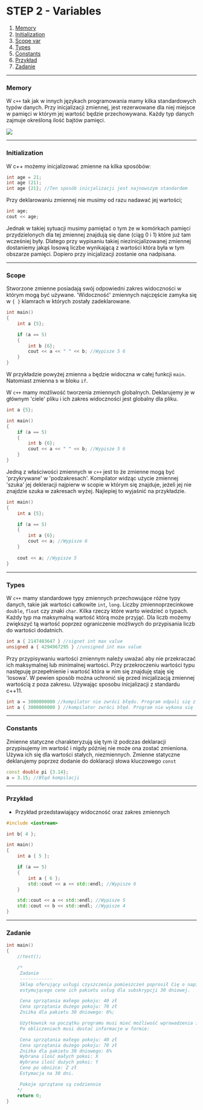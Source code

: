 ﻿
# STEP 2 - Variables
1. [Memory](#memory) 
2. [Initialization](#initialization)
3. [Scope var](#scope)
4. [Types](#types)
5. [Constants](#constants)
6. [Przykład](#przyklad)
7. [Zadanie](#zadanie)

---

<a name="memory"></a>
### Memory

W `c++` tak jak w innych językach programowania mamy kilka standardowych typów danych. 
Przy inicjalizacji zmiennej, jest rezerwowane dla niej miejsce w pamięci w którym jej wartość
będzie przechowywana. Każdy typ danych zajmuje określoną ilość bajtów pamięci.

![](https://www.ntu.edu.sg/home/ehchua/programming/cpp/images/MemoryAddressContent.png)

---

<a name="initialization"></a>
### Initialization

W c++ możemy inicjalizować zmienne na kilka sposóbów:

```c++
int age = 21;
int age (21);
int age {21}; //Ten sposób inicjalizacji jest najnowszym standardem
```

Przy deklarowaniu zmiennej nie musimy od razu nadawać jej wartości;

```c++
int age;
cout << age;
```

Jednak w takiej sytuacji musimy pamiętać o tym że w komórkach pamięci przydzielonych dla tej zmiennej
znajdują się dane (ciąg 0 i 1) które już tam wcześniej były. Dlatego przy wypisaniu takiej niezinicjalizowanej
zmiennej dostaniemy jakąś losową liczbe wynikającą z wartości która była w tym obszarze pamięci.
Dopiero przy inicjalizacji zostanie ona nadpisana.

---

<a name="scope"></a>
### Scope

Stworzone zmienne posiadają swój odpowiedni zakres widoczności w którym mogą być używane. 
'Widoczność' zmiennych najczęście zamyka się w `{ }` klamrach w których zostały zadeklarowane.

```c++
int main()
{
    int a {5};

    if (a == 5)
    {
        int b {6};
        cout << a << " " << b; //Wypisze 5 6
    }
}
```
W przykładzie powyżej zmienna `a` będzie widoczna w całej funkcji `main`.
Natomiast zmienna `b` w bloku `if`. 

W `c++` mamy możliwość tworzenia zmiennych globalnych. Deklarujemy je w głównym 'ciele' pliku i ich 
zakres widoczności jest globalny dla pliku.

```c++
int a {5};

int main()
{
    if (a == 5)
    {
        int b {6};
        cout << a << " " << b; //Wypisze 5 6
    }
}
```

Jedną z właściwości zmiennych w `c++` jest to że zmienne mogą być 'przykrywane' w 'podzakresach'.
Kompilator widząc użycie zmiennej 'szuka' jej dekleracji najpierw w scopie w którym się znajduje,
jeżeli jej nie znajdzie szuka w zakresach wyżej. Najlepiej to wyjaśnić na przykładzie.

```c++
int main()
{
    int a {5};

    if (a == 5)
    {
        int a {6};
        cout << a; //Wypisze 6
    }
        
    cout << a; //Wypisze 5
}
```  

---

<a name="types"></a>
### Types

W `c++` mamy standardowe typy zmiennych przechowujące różne typy danych, takie jak wartości całkowite `int`, `long`.
Liczby zmiennoprzecinkowe `double`, `float` czy znaki `char`. Kilka rzeczy które warto wiedzieć o typach.
Każdy typ ma maksymalną wartość którą może przyjąć. Dla liczb możemy zwiększyć tą wartość poprzez ograniczenie
możliwych do przypisania liczb do wartości dodatnich.

```c++
int a { 2147483647 } //signet int max value
unsigned a { 4294967295 } //unsigned int max value
```

Przy przypisywaniu wartości zmiennym należy uważać aby nie przekraczać ich maksymalnej lub minimalnej wartości. 
Przy przekroczeniu wartości typu następuję przepełnienie i wartość która w nim się znajduję staję się
'losowa'. W pewien sposób można uchronić się przed inicjalizacją zmiennej wartością z poza zakresu. 
Używając sposobu inicjalizacji z standardu c++11.

```c++
int a = 3000000000 //kompilator nie zwróci błędu. Program odpali się z błędnymi danymi
int a { 3000000000 } //kompilator zwróci błęd. Program nie wykona się
```

---

<a name="constants"></a>
### Constants

Zmienne statyczne charakteryzują się tym iż podczas deklaracji przypisujemy im wartość i nigdy
później nie może ona zostać zmieniona. Używa ich się dla wartości stałych, niezmiennych.
Zmienne statyczne deklarujemy poprzez dodanie do doklaracji słowa kluczowego `const`

```c++
const double pi {3.14};
a = 3.15; //Błąd kompilacji
```

---

<a name="przyklad"></a>
### Przykład
* Przykład przedstawiający widoczność oraz zakres zmiennych
```c++
#include <iostream>

int b{ 4 };

int main()
{
    int a { 5 };

    if (a == 5)
    {
        int a { 6 };
        std::cout << a << std::endl; //Wypisze 6
    }

    std::cout << a << std::endl; //Wypisze 5
    std::cout << b << std::endl; //Wypisze 4
}
```


---

<a name="zadanie"></a>
### Zadanie

```c++
int main()
{
    //test();

    /*
     Zadanie
     ------------
     Sklep oferujący usługi czyszczenia pomieszczeń poprosił Cię o napisanie programu
     estymującego cene ich pakietu usług dla subskrypcji 30 dniowej.

     Cena sprzątania małego pokoju: 40 zł
     Cena sprzątania dużego pokoju: 70 zł
     Zniżka dla pakietu 30 dniowego: 6%;

     Użytkownik na początku programu musi mieć możliwość wprowadzenia ilości małych i dużych pokoi.
     Po obliczeniach musi dostać informacje w formie:

     Cena sprzątania małego pokoju: 40 zł
     Cena sprzątania dużego pokoju: 70 zł
     Zniżka dla pakietu 30 dniowego: 6%
     Wybrana ilość małych pokoi: X
     Wybrana ilość dużych pokoi: Y
     Cene po obniżce: Z zł
     Estymacja na 30 dni.

     Pokoje sprzątane są codziennie
    */
    return 0;
}
```